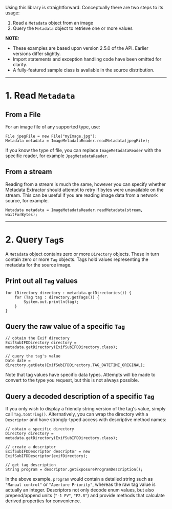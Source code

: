 Using this library is straightforward.  Conceptually there are two steps to its usage:

  1. Read a `Metadata` object from an image
  1. Query the `Metadata` object to retrieve one or more values

**NOTE:**

  * These examples are based upon version 2.5.0 of the API.  Earlier versions differ slightly.
  * Import statements and exception handling code have been omitted for clarity.
  * A fully-featured sample class is available in the source distribution.


---


# 1. Read `Metadata` #

## From a File ##

For an image file of any supported type, use:

```
File jpegFile = new File("myImage.jpg");
Metadata metadata = ImageMetadataReader.readMetadata(jpegFile);
```

If you know the type of file, you can replace `ImageMetadataReader` with the specific reader, for example `JpegMetadataReader`.

## From a stream ##

Reading from a stream is much the same, however you can specify whether Metadata Extractor should attempt to retry if bytes were unavailable on the stream.  This can be useful if you are reading image data from a network source, for example.

```
Metadata metadata = ImageMetadataReader.readMetadata(stream, waitForBytes);
```


---


# 2. Query `Tag`s #

A `Metadata` object contains zero or more `Directory` objects.  These in turn contain zero or more `Tag` objects.  Tags hold values representing the metadata for the source image.

## Print out all `Tag` values ##

```
for (Directory directory : metadata.getDirectories()) {
    for (Tag tag : directory.getTags()) {
        System.out.println(tag);
    }
}
```

## Query the raw value of a specific `Tag` ##

```
// obtain the Exif directory
ExifSubIFDDirectory directory = metadata.getDirectory(ExifSubIFDDirectory.class);

// query the tag's value
Date date = directory.getDate(ExifSubIFDDirectory.TAG_DATETIME_ORIGINAL);
```

Note that tag values have specific data types.  Attempts will be made to convert to the type you request, but this is not always possible.

## Query a decoded description of a specific `Tag` ##

If you only wish to display a friendly string version of the tag's value, simply call `Tag.toString()`.  Alternatively, you can wrap the directory with a `Descriptor` and have strongly-typed access with descriptive method names:

```
// obtain a specific directory
Directory directory = metadata.getDirectory(ExifSubIFDDirectory.class);

// create a descriptor
ExifSubIFDDescriptor descriptor = new ExifSubIFDDescriptor(exifDirectory);

// get tag description
String program = descriptor.getExposureProgramDescription();
```

In the above example, `program` would contain a detailed string such as `"Manual control"` or `"Aperture Priority"`, whereas the raw tag value is actually an integer.  Descriptors not only decode enum values, but also prepend/append units (`"-1 EV"`, `"F2.8"`) and provide methods that calculate derived properties for convenience.